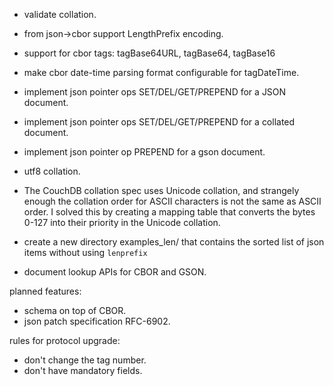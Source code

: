 * validate collation.
* from json->cbor support LengthPrefix encoding.
* support for cbor tags: tagBase64URL, tagBase64, tagBase16
* make cbor date-time parsing format configurable for tagDateTime.
* implement json pointer ops SET/DEL/GET/PREPEND for a JSON document.
* implement json pointer ops SET/DEL/GET/PREPEND for a collated document.
* implement json pointer op PREPEND for a gson document.
* utf8 collation.
* The CouchDB collation spec uses Unicode collation, and strangely enough
  the collation order for ASCII characters is not the same as ASCII order. I
  solved this by creating a mapping table that converts the bytes 0-127 into
  their priority in the Unicode collation.
* create a new directory examples_len/ that contains the sorted list of json
  items without using `lenprefix`

* document lookup APIs for CBOR and GSON.

planned features:

* schema on top of CBOR.
* json patch specification RFC-6902.

rules for protocol upgrade:

* don't change the tag number.
* don't have mandatory fields.
